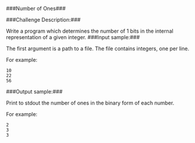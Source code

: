 ###Number of Ones###

###Challenge Description:###

Write a program which determines the number of 1 bits in the internal representation of a given integer.
###Input sample:###

The first argument is a path to a file. The file contains integers, one per line.

For example:
```
10
22
56
```
###Output sample:###

Print to stdout the number of ones in the binary form of each number.

For example: 
```
2
3
3
```